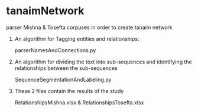 # tanaimNetwork
parser Mishna &amp; Tosefta corpuses in order to create tanaim network

1. An algorithm for Tagging entities and relationships:

   parserNamesAndConnections.py

2. An algorithm for dividing the text into sub-sequences and identifying the relationships between the sub-sequences

   SequenceSegmentationAndLabeling.py

3. These 2 files contain the results of the study

   RelationshipsMishna.xlsx  &  RelationshipsTosefta.xlsx
